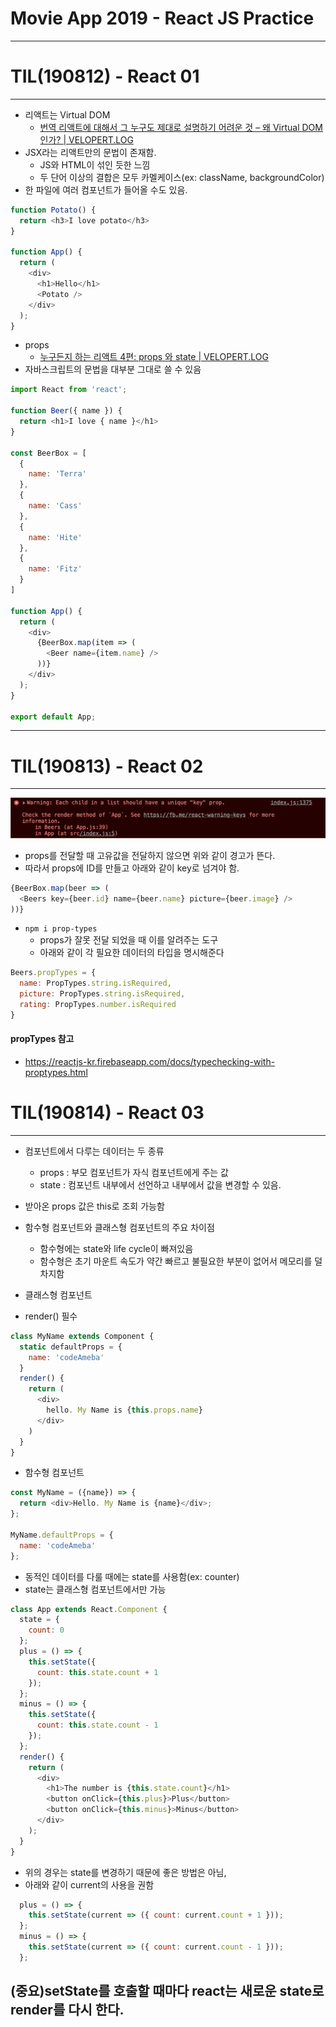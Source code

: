 # Movie App 2019 - React JS Practice
***

# TIL(190812) - React 01
***
- 리액트는 Virtual DOM
	- [번역 리액트에 대해서 그 누구도 제대로 설명하기 어려운 것  – 왜 Virtual DOM 인가? | VELOPERT.LOG](https://velopert.com/3236)
- JSX라는 리액트만의 문법이 존재함.
	- JS와 HTML이 섞인 듯한 느낌
	- 두 단어 이상의 결합은 모두 카멜케이스(ex: className, backgroundColor)
- 한 파일에 여러 컴포넌트가 들어올 수도 있음.
```javascript
function Potato() {
  return <h3>I love potato</h3>
}

function App() {
  return (
    <div>
      <h1>Hello</h1>
      <Potato />
    </div>
  );
}
```
- props
	- [누구든지 하는 리액트 4편: props 와 state | VELOPERT.LOG](https://velopert.com/3629)
- 자바스크립트의 문법을 대부분 그대로 쓸 수 있음
```javascript
import React from 'react';

function Beer({ name }) {
  return <h1>I love { name }</h1>
}

const BeerBox = [
  {
    name: 'Terra'
  },
  {
    name: 'Cass'
  },
  {
    name: 'Hite'
  },
  {
    name: 'Fitz'
  }
]

function App() {
  return (
    <div>
      {BeerBox.map(item => (
        <Beer name={item.name} />
      ))}
    </div>
  );
}

export default App;
```
***


# TIL(190813) - React 02
***
<img src="key_prop_warning.png" />

- props를 전달할 때 고유값을 전달하지 않으면 위와 같이 경고가 뜬다.
- 따라서 props에 ID를 만들고 아래와 같이 key로 넘겨야 함.
```javascript
{BeerBox.map(beer => (
  <Beers key={beer.id} name={beer.name} picture={beer.image} />
))}
```

- `npm i prop-types`
  - props가 잘못 전달 되었을 때 이를 알려주는 도구
  - 아래와 같이 각 필요한 데이터의 타입을 명시해준다
```javascript
Beers.propTypes = {
  name: PropTypes.string.isRequired,
  picture: PropTypes.string.isRequired,
  rating: PropTypes.number.isRequired
}
```
#### propTypes 참고
- https://reactjs-kr.firebaseapp.com/docs/typechecking-with-proptypes.html


# TIL(190814) - React 03
***
- 컴포넌트에서 다루는 데이터는 두 종류
	- props : 부모 컴포넌트가 자식 컴포넌트에게 주는 값
	- state : 컴포넌트 내부에서 선언하고 내부에서 값을 변경할 수 있음.
- 받아온 props 값은 this로 조회 가능함
- 함수형 컴포넌트와 클래스형 컴포넌트의 주요 차이점
	- 함수형에는 state와 life cycle이 빠져있음
	- 함수형은 초기 마운트 속도가 약간 빠르고 불필요한 부분이 없어서 메모리를 덜 차지함

- 클래스형 컴포넌트
 - render() 필수
```javascript
class MyName extends Component {
  static defaultProps = {
    name: 'codeAmeba'
  }
  render() {
    return (
      <div>
        hello. My Name is {this.props.name}
      </div>
    )
  }
}
```

- 함수형 컴포넌트
```javascript
const MyName = ({name}) => {
  return <div>Hello. My Name is {name}</div>;
};

MyName.defaultProps = {
  name: 'codeAmeba'
};
```

- 동적인 데이터를 다룰 때에는 state를 사용함(ex: counter)
 - state는 클래스형 컴포넌트에서만 가능
```javascript
class App extends React.Component {
  state = {
    count: 0
  };
  plus = () => {
    this.setState({
      count: this.state.count + 1
    });
  };
  minus = () => {
    this.setState({
      count: this.state.count - 1
    });
  };
  render() {
    return (
      <div>
        <h1>The number is {this.state.count}</h1>
        <button onClick={this.plus}>Plus</button>
        <button onClick={this.minus}>Minus</button>
      </div>
    );
  }
}
```
- 위의 경우는 state를 변경하기 때문에 좋은 방법은 아님,
- 아래와 같이 current의 사용을 권함
```javascript
  plus = () => {
    this.setState(current => ({ count: current.count + 1 }));
  };
  minus = () => {
    this.setState(current => ({ count: current.count - 1 }));
  };
```

## (중요)setState를 호출할 때마다 react는 새로운 state로 render를 다시 한다.